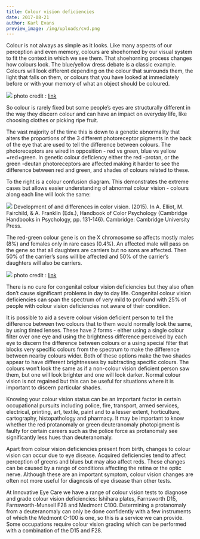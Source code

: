 ```yaml
---
title: Colour vision deficiencies
date: 2017-08-21
author: Karl Evans
preview_image: /img/uploads/cvd.png
---
```


Colour is not always as simple as it looks. Like many aspects of our perception and even memory, colours are shoehorned by our visual system to fit the context in which we see them. That shoehorning process changes how colours look. The blue/yellow dress debate is a classic example. Colours will look different depending on the colour that surrounds them, the light that falls on them, or colours that you have looked at immediately before or with your memory of what an object should be coloured.

![](/img/uploads/colour-vision-wired.png)
photo credit : [link](http://wired.com)

So colour is rarely fixed but some people’s eyes are structurally different in the way they discern colour and can have an impact on everyday life, like choosing clothes or picking ripe fruit.

The vast majority of the time this is down to a genetic abnormality that alters the proportions of the 3 different photoreceptor pigments in the back of the eye that are used to tell the difference between colours. The photoreceptors are wired in opposition - red vs green, blue vs yellow =red+green. In genetic colour deficiency either the red -protan, or the green -deutan photoreceptors are affected making it harder to see the difference between red and green, and shades of colours related to these.

To the right is a colour confusion diagram. This demonstrates the extreme cases but allows easier understanding of abnormal colour vision - colours along each line will look the same:

![](/img/uploads/colour-vision-3.jpg)
Development of and differences in color vision. (2015). In A. Elliot, M. Fairchild, & A. Franklin (Eds.), Handbook of Color Psychology (Cambridge Handbooks in Psychology, pp. 131-146). Cambridge: Cambridge University Press.

The red-green colour gene is on the X chromosome so affects mostly males (8%) and females only in rare cases (0.4%). An affected male will pass on the gene so that all daughters are carriers but no sons are affected. Then 50% of the carrier’s sons will be affected and 50% of the carrier’s daughters will also be carriers.

![](/img/uploads/colour-vision-2.jpg)
photo credit : [link](http://colourblindnesss.weebly.com)

There is no cure for congenital colour vision deficiencies but they also often don’t cause significant problems in day to day life. Congenital colour vision deficiencies can span the spectrum of very mild to profound with 25% of people with colour vision deficiencies not aware of their condition.

It is possible to aid a severe colour vision deficient person to tell the difference between two colours that to them would normally look the same, by using tinted lenses. These have 2 forms - either using a single colour filter over one eye and using the brightness difference perceived by each eye to discern the difference between colours or a using special filter that blocks very specific colours from the spectrum to make the difference between nearby colours wider. Both of these options make the two shades appear to have different brightnesses by subtracting specific colours. The colours won’t look the same as if a non-colour vision deficient person saw them, but one will look brighter and one will look darker. Normal colour vision is not regained but this can be useful for situations where it is important to discern particular shades.

Knowing your colour vision status can be an important factor in certain occupational pursuits including police, fire, transport, armed services, electrical, printing, art, textile, paint and to a lesser extent, horticulture, cartography, histopathology and pharmacy. It may be important to know whether the red protanomaly or green deuteranomaly photopigment is faulty for certain careers such as the police force as protanomaly see significantly less hues than deuteranomaly.

Apart from colour vision deficiencies present from birth, changes to colour vision can occur due to eye disease. Acquired deficiencies tend to affect perception of greens and blues but may also affect reds. These changes can be caused by a range of conditions affecting the retina or the optic nerve. Although these are an important symptom, colour vision changes are often not more useful for diagnosis of eye disease than other tests.

At Innovative Eye Care we have a range of colour vision tests to diagnose and grade colour vision deficiencies: Ishihara plates, Farnsworth D15, Farnsworth-Munsell F28 and Medmont C100. Determining a protanomaly from a deuteranomaly can only be done confidently with a few instruments of which the Medmont C-100 is one, so this is a service we can provide. Some occupations require colour vision grading which can be performed with a combination of the D15 and F28.

